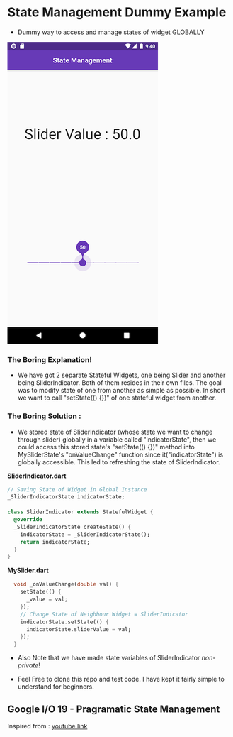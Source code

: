 # State Management Dummy Example

- Dummy way to access and manage states of widget GLOBALLY

![SnapShot](./snap.png)

### The Boring Explanation!

- We have got 2 separate Stateful Widgets, one being Slider and another being SliderIndicator. Both of them resides in their own files. The goal was to modify state of one from another as simple as possible. In short we want to call "setState(() {})" of one stateful widget from another.

### The Boring Solution : 

- We stored state of SliderIndicator (whose state we want to change through slider) globally in a variable called "indicatorState", then we could access this stored state's "setState(() {})" method into MySliderState's "onValueChange" function since it("indicatorState") is globally accessible. This led to refreshing the state of SliderIndicator.

**SliderIndicator.dart**
```dart
// Saving State of Widget in Global Instance
_SliderIndicatorState indicatorState;

class SliderIndicator extends StatefulWidget {
  @override
  _SliderIndicatorState createState() {
    indicatorState = _SliderIndicatorState();
    return indicatorState;
  }
}
```

**MySlider.dart**
```dart
  void _onValueChange(double val) {
    setState(() {
      _value = val;
    });
    // Change State of Neighbour Widget = SliderIndicator
    indicatorState.setState(() {
      indicatorState.sliderValue = val;
    });
  }
```

- Also Note that we have made state variables of SliderIndicator _non-private_!

- Feel Free to clone this repo and test code. I have kept it fairly simple to understand for beginners.

## Google I/O 19 - Pragramatic State Management

Inspired from : [youtube link](https://youtu.be/d_m5csmrf7I)


